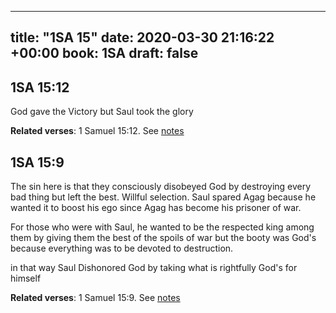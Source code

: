 
---
title: "1SA 15"
date: 2020-03-30 21:16:22 +00:00
book: 1SA
draft: false
---

## 1SA 15:12

God gave the Victory but Saul took the glory

**Related verses**: 1 Samuel 15:12. See [notes](https://my.bible.com/notes/3396941492974773219)


## 1SA 15:9

The sin here is that they consciously disobeyed God by destroying every bad thing but left the best. Willful selection. Saul spared Agag because he wanted it to boost his ego since Agag has become his prisoner of war.

For those who were with Saul, he wanted to be the respected king among them by giving them the best of the spoils of war but the booty was God's because everything was to be devoted to destruction.

in that way Saul Dishonored God by taking what is rightfully God's for himself

**Related verses**: 1 Samuel 15:9. See [notes](https://my.bible.com/notes/3396938866199618489)

